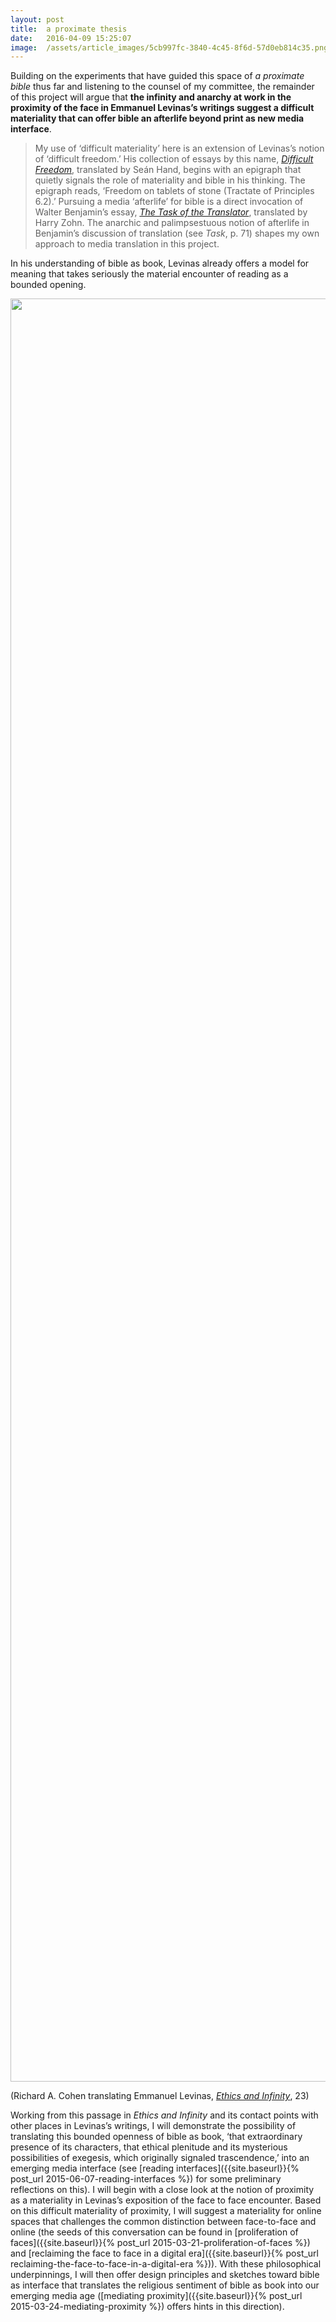 ```yaml
---
layout:	post
title:	a proximate thesis
date:	2016-04-09 15:25:07
image:	/assets/article_images/5cb997fc-3840-4c45-8f6d-57d0eb814c35.png
---
```

Building on the experiments that have guided this space of *a proximate bible* thus far and listening to the counsel of my committee, the remainder of this project will argue that **the infinity and anarchy at work in the proximity of the face in Emmanuel Levinas’s writings suggest a difficult materiality that can offer bible an afterlife beyond print as new media interface**.

> My use of ‘difficult materiality’ here is an extension of Levinas’s notion of ‘difficult freedom.’ His collection of essays by this name, [*Difficult Freedom*](http://amzn.com/080185783X), translated by Seán Hand, begins with an epigraph that quietly signals the role of materiality and bible in his thinking. The epigraph reads, ‘Freedom on tablets of stone (Tractate of Principles 6.2).’
> Pursuing a media ‘afterlife’ for bible is a direct invocation of Walter Benjamin’s essay, [*The Task of the Translator*](http://www.ricorso.net/rx/library/criticism/guest/Benjamin_W/Benjamin_W1.htm), translated by Harry Zohn. The anarchic and palimpsestuous notion of afterlife in Benjamin’s discussion of translation (see *Task*, p. 71) shapes my own approach to media translation in this project.

In his understanding of bible as book, Levinas already offers a model for meaning that takes seriously the material encounter of reading as a bounded opening.

<img src="/assets/article_images/5cb997fc-3840-4c45-8f6d-57d0eb814c35.png" width="2853" />

(Richard A. Cohen translating Emmanuel Levinas, [*Ethics and Infinity*](http://amzn.com/0820701785), 23)

Working from this passage in *Ethics and Infinity* and its contact points with other places in Levinas’s writings, I will demonstrate the possibility of translating this bounded openness of bible as book, ‘that extraordinary presence of its characters, that ethical plenitude and its mysterious possibilities of exegesis, which originally signaled trascendence,’ into an emerging media interface (see [reading interfaces]({{site.baseurl}}{% post_url 2015-06-07-reading-interfaces %}) for some preliminary reflections on this). I will begin with a close look at the notion of proximity as a materiality in Levinas’s exposition of the face to face encounter. Based on this difficult materiality of proximity, I will suggest a materiality for online spaces that challenges the common distinction between face-to-face and online (the seeds of this conversation can be found in [proliferation of faces]({{site.baseurl}}{% post_url 2015-03-21-proliferation-of-faces %}) and [reclaiming the face to face in a digital era]({{site.baseurl}}{% post_url reclaiming-the-face-to-face-in-a-digital-era %})). With these philosophical underpinnings, I will then offer design principles and sketches toward bible as interface that translates the religious sentiment of bible as book into our emerging media age ([mediating proximity]({{site.baseurl}}{% post_url 2015-03-24-mediating-proximity %}) offers hints in this direction).
